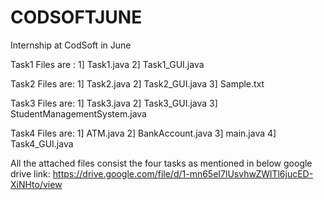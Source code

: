 # CODSOFTJUNE
Internship at CodSoft in June

Task1 Files are :
1] Task1.java
2] Task1_GUI.java

Task2 Files are:
1] Task2.java
2] Task2_GUI.java
3] Sample.txt

Task3 Files are:
1] Task3.java
2] Task3_GUI.java
3] StudentManagementSystem.java

Task4 Files are:
1] ATM.java
2] BankAccount.java
3] main.java
4] Task4_GUI.java


All the attached files consist the four tasks as mentioned in below google drive link:
https://drive.google.com/file/d/1-mn65eI7lUsvhwZWlTl6jucED-XiNHto/view
